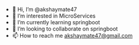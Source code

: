 - 👋 Hi, I’m @akshaymate47
- 👀 I’m interested in MicroServices
- 🌱 I’m currently learning springboot
- 💞️ I’m looking to collaborate on springboot
- 📫 How to reach me akshaymate47@gmail.com
<!---
akshaymate47/akshaymate47 is a ✨ special ✨ repository because its `README.md` (this file) appears on your GitHub profile.
You can click the Preview link to take a look at your changes.
--->
